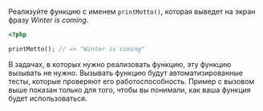 Реализуйте функцию с именем `printMotto()`, которая выведет на экран фразу *Winter is coming*.

```php
<?php

printMotto(); // => "Winter is coming"
```

В задачах, в которых нужно реализовать функцию, эту функцию вызывать не нужно. Вызывать функцию будут автоматизированные тесты, которые проверяют его работоспособность. Пример с вызовом выше показан только для того, чтобы вы понимали, как ваша функция будет использоваться.

